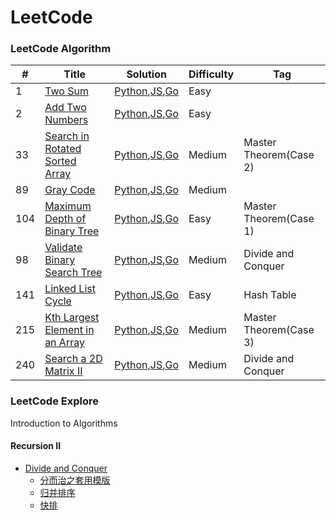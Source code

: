 LeetCode
========

### LeetCode Algorithm


| # | Title | Solution | Difficulty | Tag |
|---| ----- | -------- | ---------- | --- |
|1|[Two Sum](https://leetcode.com/problems/two-sum/) | [Python](./algorithms/python/twoSum/twoSum.py),[JS](./algorithms/javascript/twoSum/twoSum.js),[Go](./algorithms/go/twoSum/twoSum.go)|Easy||
|2|[Add Two Numbers](https://leetcode.com/problems/add-two-numbers/) | [Python](./algorithms/python/addTwoNumbers/addTwoNumbers.py),[JS](./algorithms/javascript/addTwoNumbers/addTwoNumbers.js),[Go](./algorithms/go/addTwoNumbers/addTwoNumbers.go)|Easy||
|33|[Search in Rotated Sorted Array](https://leetcode.com/problems/search-in-rotated-sorted-array/) | [Python](./algorithms/python/search-in-rotated-sorted-array/search-in-rotated-sorted-array.py),[JS](./algorithms/javascript/search-in-rotated-sorted-array/search-in-rotated-sorted-array.js),[Go](./algorithms/go/search-in-rotated-sorted-array/search-in-rotated-sorted-array.go)|Medium|Master Theorem(Case 2)|
|89|[Gray Code](https://leetcode.com/problems/gray-code/) | [Python](./algorithms/python/grayCode/grayCode.py),[JS](./algorithms/javascript/grayCode/grayCode.js),[Go](./algorithms/go/grayCode/grayCode.go)|Medium||
|104|[Maximum Depth of Binary Tree](https://leetcode.com/problems/maximum-depth-of-binary-tree/) | [Python](./algorithms/python/maximum-depth-of-binary-tree/maximum-depth-of-binary-tree.py),[JS](./algorithms/javascript/maximum-depth-of-binary-tree/maximum-depth-of-binary-tree.js),[Go](./algorithms/go/maximum-depth-of-binary-tree/maximum-depth-of-binary-tree.go)|Easy|Master Theorem(Case 1)|
|98|[Validate Binary Search Tree](https://leetcode.com/problems/validate-binary-search-tree/) | [Python](./algorithms/python/validate-binary-search-tree/validate-binary-search-tree.py),[JS](./algorithms/javascript/validate-binary-search-tree/validate-binary-search-tree.js),[Go](./algorithms/go/validate-binary-search-tree/validate-binary-search-tree.go)|Medium|Divide and Conquer|
|141|[Linked List Cycle](https://leetcode.com/problems/linked-list-cycle/) | [Python](./algorithms/python/linked-list-cycle/linked-list-cycle.py),[JS](./algorithms/javascript/linked-list-cycle/linked-list-cycle.js),[Go](./algorithms/go/linked-list-cycle/linked-list-cycle.go)|Easy|Hash Table|
|215|[Kth Largest Element in an Array](https://leetcode.com/problems/kth-largest-element-in-an-array/) | [Python](./algorithms/python/kth-largest-element-in-an-array/kth-largest-element-in-an-array.py),[JS](./algorithms/javascript/kth-largest-element-in-an-array/kth-largest-element-in-an-array.js),[Go](./algorithms/go/kth-largest-element-in-an-array/kth-largest-element-in-an-array.go)|Medium|Master Theorem(Case 3)|
|240|[Search a 2D Matrix II](https://leetcode.com/problems/search-a-2d-matrix-ii/) | [Python](./algorithms/python/search-a-2d-matrix-ii/search-a-2d-matrix-ii.py),[JS](./algorithms/javascript/search-a-2d-matrix-ii/search-a-2d-matrix-ii.js),[Go](./algorithms/go/search-a-2d-matrix-ii/search-a-2d-matrix-ii.go)|Medium|Divide and Conquer|


### LeetCode Explore

Introduction to Algorithms

#### Recursion II

* [Divide and Conquer](/explore/recursion-ii/divide-and-conquer/README.md)
    * [分而治之套用模版](/explore/recursion-ii/divide-and-conquer/D_C_template.md)
    * [归并排序](/explore/recursion-ii/divide-and-conquer/MergeSort.md)
    * [快排](/explore/recursion-ii/divide-and-conquer/QuickSort.md)
